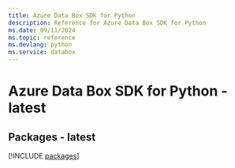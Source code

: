 ```yaml
---
title: Azure Data Box SDK for Python
description: Reference for Azure Data Box SDK for Python
ms.date: 09/11/2024
ms.topic: reference
ms.devlang: python
ms.service: databox
---
```

# Azure Data Box SDK for Python - latest
## Packages - latest
[!INCLUDE [packages](data-box-index.md)]